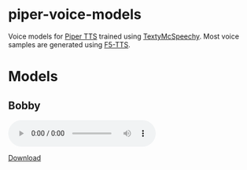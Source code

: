 # piper-voice-models

Voice models for [Piper TTS](https://github.com/rhasspy/piper) trained using [TextyMcSpeechy](https://github.com/domesticatedviking/TextyMcSpeechy).  Most voice samples are generated using [F5-TTS](https://github.com/SWivid/F5-TTS).

# Models

## Bobby

<audio controls="" src="https://raw.githubusercontent.com/simoniz0r/piper-voice-models/refs/heads/main/samples/bobby.ogg"></audio>

[Download](https://github.com/simoniz0r/piper-voice-models/releases/tag/bobby)

